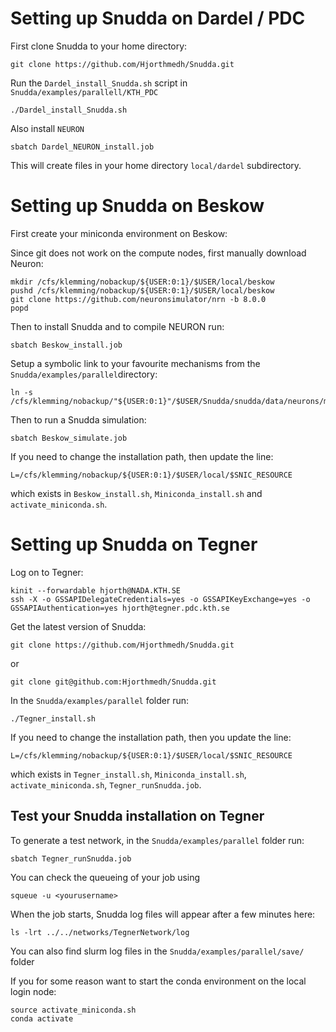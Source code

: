 # Setting up Snudda on Dardel / PDC

First clone Snudda to your home directory:
```
git clone https://github.com/Hjorthmedh/Snudda.git
```

Run the ```Dardel_install_Snudda.sh``` script in ```Snudda/examples/parallell/KTH_PDC```

```
./Dardel_install_Snudda.sh
```

Also install ```NEURON```

```
sbatch Dardel_NEURON_install.job
```

This will create files in your home directory ```local/dardel``` subdirectory.


# Setting up Snudda on Beskow

First create your miniconda environment on Beskow:

Since git does not work on the compute nodes, first manually download Neuron:

```
mkdir /cfs/klemming/nobackup/${USER:0:1}/$USER/local/beskow
pushd /cfs/klemming/nobackup/${USER:0:1}/$USER/local/beskow
git clone https://github.com/neuronsimulator/nrn -b 8.0.0
popd
```

Then to install Snudda and to compile NEURON run:

```
sbatch Beskow_install.job
```

Setup a symbolic link to your favourite mechanisms from the ```Snudda/examples/parallel```directory:

```
ln -s /cfs/klemming/nobackup/"${USER:0:1}"/$USER/Snudda/snudda/data/neurons/mechanisms
```

Then to run a Snudda simulation:

```
sbatch Beskow_simulate.job
```

If you need to change the installation path, then update the line: 
```
L=/cfs/klemming/nobackup/${USER:0:1}/$USER/local/$SNIC_RESOURCE
```
which exists in ```Beskow_install.sh```, ```Miniconda_install.sh``` and ```activate_miniconda.sh```.


# Setting up Snudda on Tegner

Log on to Tegner:
```
kinit --forwardable hjorth@NADA.KTH.SE
ssh -X -o GSSAPIDelegateCredentials=yes -o GSSAPIKeyExchange=yes -o GSSAPIAuthentication=yes hjorth@tegner.pdc.kth.se
```

Get the latest version of Snudda:
```
git clone https://github.com/Hjorthmedh/Snudda.git
```

or

```
git clone git@github.com:Hjorthmedh/Snudda.git
```

In the ```Snudda/examples/parallel``` folder run:
```
./Tegner_install.sh
```

If you need to change the installation path, then you update the line: 
```
L=/cfs/klemming/nobackup/${USER:0:1}/$USER/local/$SNIC_RESOURCE
```
which exists in ```Tegner_install.sh```, ```Miniconda_install.sh```, ```activate_miniconda.sh```, ```Tegner_runSnudda.job```.

## Test your Snudda installation on Tegner

To generate a test network, in the ```Snudda/examples/parallel``` folder run:

```
sbatch Tegner_runSnudda.job
```

You can check the queueing of your job using 

```squeue -u <yourusername>```

When the job starts, Snudda log files will appear after a few minutes here:

```ls -lrt ../../networks/TegnerNetwork/log```

You can also find slurm log files in the ```Snudda/examples/parallel/save/``` folder


If you for some reason want to start the conda environment on the local login node:
```
source activate_miniconda.sh
conda activate
```
